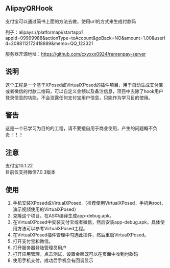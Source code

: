 AlipayQRHook
------

支付宝可以通过简书上面的方法去做，使用url的方式来生成付款码

列子：alipays://platformapi/startapp?appId=09999988&actionType=toAccount&goBack=NO&amount=1.00&userId=2088112172418889&memo=QQ_123321

服务器开源地址：https://github.com/cxyxxx0924/renrenpay-server

说明
------
这个工程是一个基于XPosed或VirtualXPosed的插件项目，用于自动生成支付宝或者微信的付款二维码，可以自定义金额以及备注信息，项目中去除了hook用户登录信息的功能，不会泄露任何支付宝用户信息，只能作为学习目的使用。

警告
------
这是一个已学习为目的的工程，请不要擅自用于商业使用，产生的问题概不负责！！！

注意
------
支付宝10.1.22    
目前仅支持微信7.0.3版本

使用
------
1. 手机安装XPosed或VirtualXPosed.（推荐使用VirtualXPosed，手机免root，演示视频使用的VirtualXPosed）
2. 克隆这个项目，在AS中编译生成app-debug.apk。
3. 在VirtualXPosed中安装支付宝或者微信，然后安装app-debug.apk，具体使用方法可以参考VirtualXPosed工程。
4. 在VirtualXPosed插件管理中勾选此插件，然后重启VirtualXPosed。
5. 打开支付宝和微信。
6. 打开服务器登陆管理员用户
7. 打开应用管理，点击测试，设置金额既可以在页面中收到付款码
8. 使用手机支付，成功后手机会有回调显示

